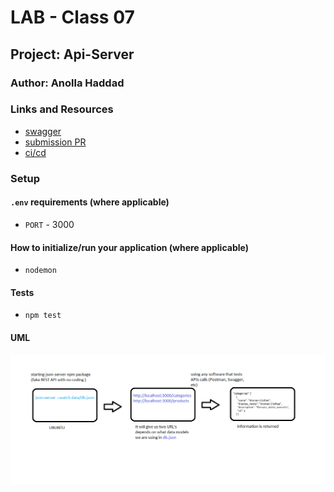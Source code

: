 # LAB - Class 07

## Project: Api-Server

### Author: Anolla Haddad

### Links and Resources

- [swagger](https://app.swaggerhub.com/apis/Anolla/lab-08/0.1)
- [submission PR](https://github.com/401-advanced-javascript-Anolla/api-server/pull/3)
- [ci/cd](https://github.com/401-advanced-javascript-Anolla/api-server/runs/731816439)

### Setup

#### `.env` requirements (where applicable)

- `PORT` - 3000

#### How to initialize/run your application (where applicable)

- `nodemon`

#### Tests

- `npm test`

#### UML

![UML Diagram](./UML/class-06-UML.png)
